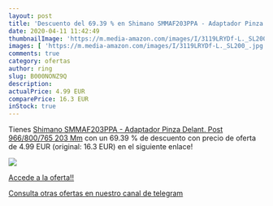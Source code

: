 ```yaml
---
layout: post
title: 'Descuento del 69.39 % en Shimano SMMAF203PPA - Adaptador Pinza De'
date: 2020-04-11 11:42:49
thumbnailImage: 'https://m.media-amazon.com/images/I/3119LRYDf-L._SL200_.jpg'
images: [ 'https://m.media-amazon.com/images/I/3119LRYDf-L._SL200_.jpg' ]
comments: true
category: ofertas
author: ring
slug: B000NONZ9Q
description:
actualPrice: 4.99 EUR
comparePrice: 16.3 EUR
inStock: true
---
```


Tienes [Shimano SMMAF203PPA - Adaptador Pinza Delant. Post 966/800/765 203 Mm](https://www.amazon.com/dp/B000NONZ9Q/?tag=redken08-20) con un 69.39 % de descuento con precio de oferta de 4.99 EUR (original: 16.3 EUR) en el siguiente enlace!

[![](https://m.media-amazon.com/images/I/3119LRYDf-L._SL200_.jpg)](https://www.amazon.com/dp/B000NONZ9Q/?tag=redken08-20)

[Accede a la oferta!!](https://www.amazon.com/dp/B000NONZ9Q/?tag=redken08-20)

[Consulta otras ofertas en nuestro canal de telegram](https://t.me/s/ofertas25)
